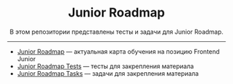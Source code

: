 <div align="center">

# Junior Roadmap

В этом репозитории представлены тесты и задачи для Junior Roadmap.

</div>

---

* [Junior Roadmap](./map/junior) — актуальная карта обучения на позицию Frontend Junior
* [Junior Roadmap Tests](./tests/README) — тесты для закрепления материала
* [Junior Roadmap Tasks](./tasks/junior) — задачи для закрепления материала
